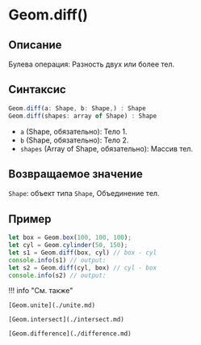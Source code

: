 # Geom.diff()

## Описание
Булева операция: Разность двух или более тел.

## Синтаксис
```javascript
Geom.diff(a: Shape, b: Shape,) : Shape
Geom.diff(shapes: array of Shape) : Shape
```

- `a` (Shape, обязательно): Тело 1.
- `b` (Shape, обязательно): Тело 2.
- `shapes` (Array of Shape, обязательно): Массив тел.

## Возвращаемое значение
`Shape`: объект типа `Shape`, Объединение тел.

## Пример
```javascript linenums="1"
let box = Geom.box(100, 100, 100);
let cyl = Geom.cylinder(50, 150);
let s1 = Geom.diff(box, cyl) // box - cyl
console.info(s1) // output:
let s2 = Geom.diff(cyl, box) // cyl - box
console.info(s2) // output:
```

!!! info "См. также"

    [Geom.unite](./unite.md)

    [Geom.intersect](./intersect.md)

    [Geom.difference](./difference.md)

